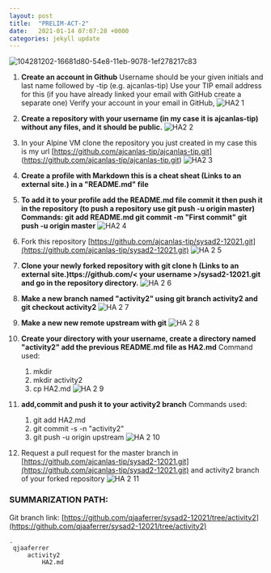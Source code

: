 ```yaml
---
layout: post
title:  "PRELIM-ACT-2"
date:   2021-01-14 07:07:28 +0000
categories: jekyll update
---
```


![104281202-16681d80-54e8-11eb-9078-1ef278217c83](https://user-images.githubusercontent.com/75325962/104575255-ea889b80-5691-11eb-9cff-aff07244d103.png)
1. **Create an account in Github**
Username should be your given initials and last name followed by -tip (e.g.  ajcanlas-tip)
Use your TIP email address for this (if you have already linked your email with GitHub create a separate one)
Verify your account in your email in GitHub,
![HA2 1](https://user-images.githubusercontent.com/75325962/104586668-bbc5f180-56a0-11eb-8f46-3869a84b47dd.png)

2. **Create a repository with your username (in my case it is ajcanlas-tip) without any files, and it should be public.**
![HA2 2](https://user-images.githubusercontent.com/75325962/104587140-735b0380-56a1-11eb-8d08-2833ae62da70.png)


3. In your Alpine VM clone the repository you just created in my case this is my url [https://github.com/ajcanlas-tip/ajcanlas-tip.git] (https://github.com/ajcanlas-tip/ajcanlas-tip.git)
![HA2 3](https://user-images.githubusercontent.com/75325962/104587207-8e2d7800-56a1-11eb-92ac-f98557f93cc0.png)

4. **Create a profile with Markdown this is a cheat sheat (Links to an external site.) in a "README.md" file**
5. **To add it to your profile add the README.md file commit it then push it in the repository (to push a repository use git push -u origin master)
Commands:
git add README.md
git commit -m "First commit"
git push -u origin master**
![HA2 4](https://user-images.githubusercontent.com/75325962/104589303-9aff9b00-56a4-11eb-94b7-cc9e7ec1baa3.png)

6. Fork this repository [https://github.com/ajcanlas-tip/sysad2-12021.git](https://github.com/ajcanlas-tip/sysad2-12021.git)
![HA 2 5](https://user-images.githubusercontent.com/75325962/104589439-d4d0a180-56a4-11eb-8382-d1b9faf7c4b7.png)

7. **Clone your newly forked repository with git clone h (Links to an external site.)ttps://github.com/< your username >/sysad2-12021.git and  go in the repository directory.**
![HA 2 6](https://user-images.githubusercontent.com/75325962/104589509-f0d44300-56a4-11eb-84fd-08b82410bde4.png)

8. **Make a new branch named "activity2" using git branch activity2 and git checkout activity2**
![HA 2 7 ](https://user-images.githubusercontent.com/75325962/104589652-2aa54980-56a5-11eb-8c40-87d6b66455d6.png)

9. **Make a new new remote upstream with git**
![HA 2 8](https://user-images.githubusercontent.com/75325962/104589698-3abd2900-56a5-11eb-8197-d7d7f12414cb.png)

10. **Create your directory with your username, create a directory named "activity2" add the previous README.md file as HA2.md**
Command used:
	1. mkdir <your username>
	2. mkdir activity2
	3. cp <path of your README.md file> HA2.md
![HA 2 9](https://user-images.githubusercontent.com/75325962/104589850-6fc97b80-56a5-11eb-91f0-81d004ebbb6f.png)

11. **add,commit and push it to your activity2 branch**
Commands used:
	1. git add HA2.md
	2. git commit -s -n "activity2"
	3. git push -u origin upstream
![HA 2 10](https://user-images.githubusercontent.com/75325962/104590108-ccc53180-56a5-11eb-95c3-f56d0e1cf18c.png)

12. Request a pull request for the master branch in [https://github.com/ajcanlas-tip/sysad2-12021.git](https://github.com/ajcanlas-tip/sysad2-12021.git) and activity2 branch of your forked repository
![HA 2 11](https://user-images.githubusercontent.com/75325962/104590553-799fae80-56a6-11eb-9c0d-cbbd90c5dd11.png)

### SUMMARIZATION PATH:

Git branch link: [https://github.com/qjaaferrer/sysad2-12021/tree/activity2](https://github.com/qjaaferrer/sysad2-12021/tree/activity2)
```
.
 qjaaferrer
     activity2
         HA2.md
```
